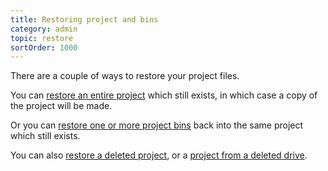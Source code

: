 ```yaml
---
title: Restoring project and bins
category: admin
topic: restore
sortOrder: 1000
---
```


There are a couple of ways to restore your project files.

You can [restore an entire project](/v2/articles/restore-whole-project.html) which still exists, in which case a copy of the project will be made.

Or you can [restore one or more project bins](/v2/articles/restore-project-bins.html) back into the same project which still exists.

You can also [restore a deleted project](/v2/articles/restore-deleted-project.html), or a [project from a deleted drive](/v2/articles/restore-project-from-deleted-drive.html).
